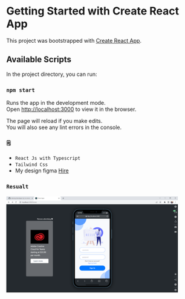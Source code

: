 # Getting Started with Create React App

This project was bootstrapped with [Create React App](https://github.com/facebook/create-react-app).

## Available Scripts

In the project directory, you can run:

### `npm start`

Runs the app in the development mode.\
Open [http://localhost:3000](http://localhost:3000) to view it in the browser.

The page will reload if you make edits.\
You will also see any lint errors in the console.

### `🗒️`

- `React Js with Typescript`
- `Tailwind Css`
- My design figma <a href="https://www.figma.com/file/ZWYyKOhBVEM13gkr4SNFdv/todo-app?node-id=12%3A366" target="_blank">Hire</a>

### `Resualt`

<img src="./priview.png" width="90%"/>
